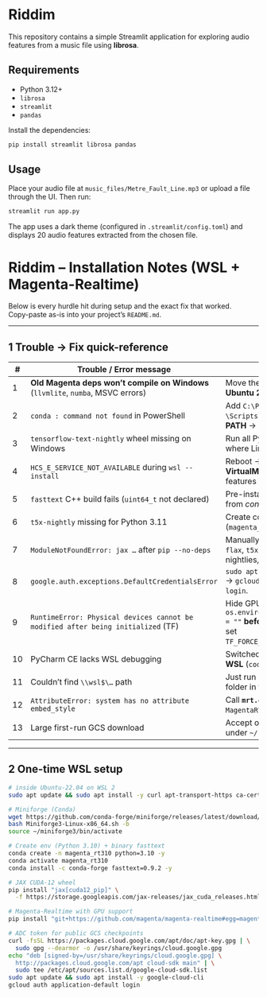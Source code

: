 # Riddim

This repository contains a simple Streamlit application for exploring audio features from a music file using **librosa**.

## Requirements

- Python 3.12+
- `librosa`
- `streamlit`
- `pandas`

Install the dependencies:

```bash
pip install streamlit librosa pandas
```

## Usage

Place your audio file at `music_files/Metre_Fault_Line.mp3` or upload a file through the UI. Then run:

```bash
streamlit run app.py
```

The app uses a dark theme (configured in `.streamlit/config.toml`) and displays 20 audio features extracted from the chosen file.


# Riddim – Installation Notes (WSL + Magenta-Realtime)

Below is every hurdle hit during setup and the exact fix that worked.  
Copy-paste as-is into your project’s `README.md`.

---

## 1  Trouble → Fix quick-reference

| # | Trouble / Error message | Fix that worked |
|---|------------------------|-----------------|
| 1 | **Old Magenta deps won’t compile on Windows** (`llvmlite`, `numba`, MSVC errors) | Move the whole build into **WSL 2 + Ubuntu 22.04**. |
| 2 | `conda : command not found` in PowerShell | Add `C:\ProgramData\miniconda3\;…\Scripts\;…\Library\bin\` to **User PATH** → `conda init powershell`. |
| 3 | `tensorflow-text-nightly` wheel missing on Windows | Run all Python installs inside WSL where Linux wheels exist. |
| 4 | `HCS_E_SERVICE_NOT_AVAILABLE` during `wsl --install` | Reboot → enable **VirtualMachinePlatform** & **WSL** features → rerun `wsl --install`. |
| 5 | `fasttext` C++ build fails (`uint64_t` not declared) | Pre-install **binary fasttext 0.9.2** from *conda-forge* before `pip`. |
| 6 | `t5x-nightly` missing for Python 3.11 | Create conda env with **Python 3.10** (`magenta_rt310`). |
| 7 | `ModuleNotFoundError: jax …` after `pip --no-deps` | Manually install `jax[cuda12_pip]`, `flax`, `t5x-nightly`, `seqio-nightly`, TF nightlies, `typing_extensions`. |
| 8 | `google.auth.exceptions.DefaultCredentialsError` | `sudo apt install google-cloud-cli` → `gcloud auth application-default login`. |
| 9 | `RuntimeError: Physical devices cannot be modified after being initialized` (TF) | Hide GPU from TF: `os.environ["CUDA_VISIBLE_DEVICES"] = ""` **before** importing `magenta_rt` (or set `TF_FORCE_GPU_ALLOW_GROWTH=true`). |
| 10 | PyCharm CE lacks WSL debugging | Switched to **VS Code + Remote-WSL** (`code .` inside Ubuntu). |
| 11 | Couldn’t find `\\wsl$\…` path | Just run `code .` from the desired folder in the WSL shell. |
| 12 | `AttributeError: system has no attribute embed_style` | Call **`mrt.embed_style()`** on the `MagentaRT` instance, not the module. |
| 13 | Large first-run GCS download | Accept once; checkpoint cached under `~/.cache/magenta_rt`. |

---

## 2  One-time WSL setup

```bash
# inside Ubuntu-22.04 on WSL 2
sudo apt update && sudo apt install -y curl apt-transport-https ca-certificates gnupg build-essential git wget

# Miniforge (Conda)
wget https://github.com/conda-forge/miniforge/releases/latest/download/Miniforge3-Linux-x86_64.sh
bash Miniforge3-Linux-x86_64.sh -b
source ~/miniforge3/bin/activate

# Create env (Python 3.10) + binary fasttext
conda create -n magenta_rt310 python=3.10 -y
conda activate magenta_rt310
conda install -c conda-forge fasttext=0.9.2 -y

# JAX CUDA-12 wheel
pip install "jax[cuda12_pip]" \
  -f https://storage.googleapis.com/jax-releases/jax_cuda_releases.html

# Magenta-Realtime with GPU support
pip install "git+https://github.com/magenta/magenta-realtime#egg=magenta_rt[gpu]"

# ADC token for public GCS checkpoints
curl -fsSL https://packages.cloud.google.com/apt/doc/apt-key.gpg | \
  sudo gpg --dearmor -o /usr/share/keyrings/cloud.google.gpg
echo "deb [signed-by=/usr/share/keyrings/cloud.google.gpg] \
  http://packages.cloud.google.com/apt cloud-sdk main" | \
  sudo tee /etc/apt/sources.list.d/google-cloud-sdk.list
sudo apt update && sudo apt install -y google-cloud-cli
gcloud auth application-default login
